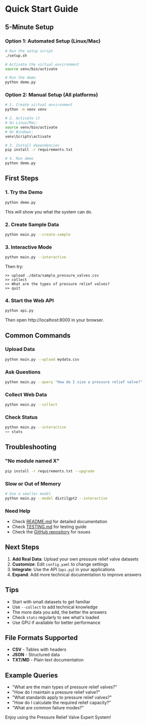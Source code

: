 # Quick Start Guide

## 5-Minute Setup

### Option 1: Automated Setup (Linux/Mac)

```bash
# Run the setup script
./setup.sh

# Activate the virtual environment
source venv/bin/activate

# Run the demo
python demo.py
```

### Option 2: Manual Setup (All platforms)

```bash
# 1. Create virtual environment
python -m venv venv

# 2. Activate it
# On Linux/Mac:
source venv/bin/activate
# On Windows:
venv\Scripts\activate

# 3. Install dependencies
pip install -r requirements.txt

# 4. Run demo
python demo.py
```

## First Steps

### 1. Try the Demo
```bash
python demo.py
```
This will show you what the system can do.

### 2. Create Sample Data
```bash
python main.py --create-sample
```

### 3. Interactive Mode
```bash
python main.py --interactive
```

Then try:
```
>> upload ./data/sample_pressure_valves.csv
>> collect
>> What are the types of pressure relief valves?
>> quit
```

### 4. Start the Web API
```bash
python api.py
```

Then open http://localhost:8000 in your browser.

## Common Commands

### Upload Data
```bash
python main.py --upload mydata.csv
```

### Ask Questions
```bash
python main.py --query "How do I size a pressure relief valve?"
```

### Collect Web Data
```bash
python main.py --collect
```

### Check Status
```bash
python main.py --interactive
>> stats
```

## Troubleshooting

### "No module named X"
```bash
pip install -r requirements.txt --upgrade
```

### Slow or Out of Memory
```bash
# Use a smaller model
python main.py --model distilgpt2 --interactive
```

### Need Help
- Check [README.md](README.md) for detailed documentation
- Check [TESTING.md](TESTING.md) for testing guide
- Check the [GitHub repository](https://github.com/jtheoc80/PM-Machine-Learning-Prototype-) for issues

## Next Steps

1. **Add Real Data**: Upload your own pressure relief valve datasets
2. **Customize**: Edit `config.yaml` to change settings
3. **Integrate**: Use the API (`api.py`) in your applications
4. **Expand**: Add more technical documentation to improve answers

## Tips

- Start with small datasets to get familiar
- Use `--collect` to add technical knowledge
- The more data you add, the better the answers
- Check `stats` regularly to see what's loaded
- Use GPU if available for better performance

## File Formats Supported

- **CSV** - Tables with headers
- **JSON** - Structured data
- **TXT/MD** - Plain text documentation

## Example Queries

- "What are the main types of pressure relief valves?"
- "How do I maintain a pressure relief valve?"
- "What standards apply to pressure relief valves?"
- "How do I calculate the required relief capacity?"
- "What are common failure modes?"

Enjoy using the Pressure Relief Valve Expert System!
